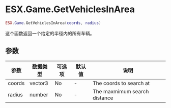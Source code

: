 # ESX.Game.GetVehiclesInArea

```lua
ESX.Game.GetVehiclesInArea(coords, radius)
```

这个函数返回一个给定的半径内的所有车辆。

## 参数

| 参数     | 数据类型   | 可选项    | 默认值        | 说明                          |
|----------|-----------|----------|---------------|------------------------------|
| coords   | vector3   | No       | -             | The coords to search at      |
| radius   | number    | No       | -             | The maxmimum search distance |
